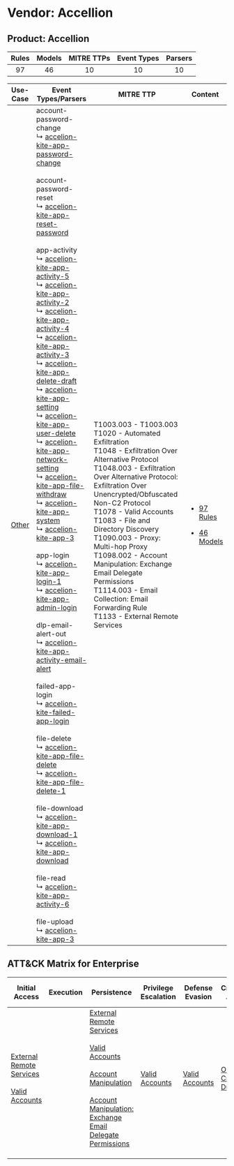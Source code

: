 Vendor: Accellion
=================
Product: Accellion
------------------
| Rules | Models | MITRE TTPs | Event Types | Parsers |
|:-----:|:------:|:----------:|:-----------:|:-------:|
|  97   |   46   |     10     |     10      |   10    |

|                Use-Case                | Event Types/Parsers                                                                                                                                                                                                                                                                                                                                                                                                                                                                                                                                                                                                                                                                                                                                                                                                                                                                                                                                                                                                                                                                                                                                                                                                                                                                                                                                                                                                                                                                                                                                                                                                                                                                                                                                                                                                                                                                                                                                                                                                                                                                                                                                                                                                                                                                                                                                                                                                                                       | MITRE TTP                                                                                                                                                                                                                                                                                                                                                                                                                                                                                                 | Content                                                                                                |
|:--------------------------------------:| --------------------------------------------------------------------------------------------------------------------------------------------------------------------------------------------------------------------------------------------------------------------------------------------------------------------------------------------------------------------------------------------------------------------------------------------------------------------------------------------------------------------------------------------------------------------------------------------------------------------------------------------------------------------------------------------------------------------------------------------------------------------------------------------------------------------------------------------------------------------------------------------------------------------------------------------------------------------------------------------------------------------------------------------------------------------------------------------------------------------------------------------------------------------------------------------------------------------------------------------------------------------------------------------------------------------------------------------------------------------------------------------------------------------------------------------------------------------------------------------------------------------------------------------------------------------------------------------------------------------------------------------------------------------------------------------------------------------------------------------------------------------------------------------------------------------------------------------------------------------------------------------------------------------------------------------------------------------------------------------------------------------------------------------------------------------------------------------------------------------------------------------------------------------------------------------------------------------------------------------------------------------------------------------------------------------------------------------------------------------------------------------------------------------------------------------------------- | --------------------------------------------------------------------------------------------------------------------------------------------------------------------------------------------------------------------------------------------------------------------------------------------------------------------------------------------------------------------------------------------------------------------------------------------------------------------------------------------------------- | ------------------------------------------------------------------------------------------------------ |
| [Other](../../../UseCases/uc_other.md) |  account-password-change<br> ↳ [accelion-kite-app-password-change](Parsers/parserContent_accelion-kite-app-password-change.md)<br><br> account-password-reset<br> ↳ [accelion-kite-app-reset-password](Parsers/parserContent_accelion-kite-app-reset-password.md)<br><br> app-activity<br> ↳ [accelion-kite-app-activity-5](Parsers/parserContent_accelion-kite-app-activity-5.md)<br> ↳ [accelion-kite-app-activity-2](Parsers/parserContent_accelion-kite-app-activity-2.md)<br> ↳ [accelion-kite-app-activity-4](Parsers/parserContent_accelion-kite-app-activity-4.md)<br> ↳ [accelion-kite-app-activity-3](Parsers/parserContent_accelion-kite-app-activity-3.md)<br> ↳ [accelion-kite-app-delete-draft](Parsers/parserContent_accelion-kite-app-delete-draft.md)<br> ↳ [accelion-kite-app-setting](Parsers/parserContent_accelion-kite-app-setting.md)<br> ↳ [accelion-kite-app-user-delete](Parsers/parserContent_accelion-kite-app-user-delete.md)<br> ↳ [accelion-kite-app-network-setting](Parsers/parserContent_accelion-kite-app-network-setting.md)<br> ↳ [accelion-kite-app-file-withdraw](Parsers/parserContent_accelion-kite-app-file-withdraw.md)<br> ↳ [accelion-kite-app-system](Parsers/parserContent_accelion-kite-app-system.md)<br> ↳ [accelion-kite-app-3](Parsers/parserContent_accelion-kite-app-3.md)<br><br> app-login<br> ↳ [accelion-kite-app-login-1](Parsers/parserContent_accelion-kite-app-login-1.md)<br> ↳ [accelion-kite-app-admin-login](Parsers/parserContent_accelion-kite-app-admin-login.md)<br><br> dlp-email-alert-out<br> ↳ [accelion-kite-app-activity-email-alert](Parsers/parserContent_accelion-kite-app-activity-email-alert.md)<br><br> failed-app-login<br> ↳ [accelion-kite-failed-app-login](Parsers/parserContent_accelion-kite-failed-app-login.md)<br><br> file-delete<br> ↳ [accelion-kite-app-file-delete](Parsers/parserContent_accelion-kite-app-file-delete.md)<br> ↳ [accelion-kite-app-file-delete-1](Parsers/parserContent_accelion-kite-app-file-delete-1.md)<br><br> file-download<br> ↳ [accelion-kite-app-download-1](Parsers/parserContent_accelion-kite-app-download-1.md)<br> ↳ [accelion-kite-app-download](Parsers/parserContent_accelion-kite-app-download.md)<br><br> file-read<br> ↳ [accelion-kite-app-activity-6](Parsers/parserContent_accelion-kite-app-activity-6.md)<br><br> file-upload<br> ↳ [accelion-kite-app-3](Parsers/parserContent_accelion-kite-app-3.md)<br> | T1003.003 - T1003.003<br>T1020 - Automated Exfiltration<br>T1048 - Exfiltration Over Alternative Protocol<br>T1048.003 - Exfiltration Over Alternative Protocol: Exfiltration Over Unencrypted/Obfuscated Non-C2 Protocol<br>T1078 - Valid Accounts<br>T1083 - File and Directory Discovery<br>T1090.003 - Proxy: Multi-hop Proxy<br>T1098.002 - Account Manipulation: Exchange Email Delegate Permissions<br>T1114.003 - Email Collection: Email Forwarding Rule<br>T1133 - External Remote Services<br> | [<ul><li>97 Rules</li></ul><ul><li>46 Models</li></ul>](Rules_Models/r_m_accellion_accellion_Other.md) |

ATT&CK Matrix for Enterprise
----------------------------
| Initial Access                                                                                                                                   | Execution | Persistence                                                                                                                                                                                                                                                                                                                                 | Privilege Escalation                                                | Defense Evasion                                                     | Credential Access                                                          | Discovery                                                                         | Lateral Movement | Collection                                                                                                                                                            | Command and Control                                                                                                                       | Exfiltration                                                                                                                                                                                                                                                                                                                    | Impact |
| ------------------------------------------------------------------------------------------------------------------------------------------------ | --------- | ------------------------------------------------------------------------------------------------------------------------------------------------------------------------------------------------------------------------------------------------------------------------------------------------------------------------------------------- | ------------------------------------------------------------------- | ------------------------------------------------------------------- | -------------------------------------------------------------------------- | --------------------------------------------------------------------------------- | ---------------- | --------------------------------------------------------------------------------------------------------------------------------------------------------------------- | ----------------------------------------------------------------------------------------------------------------------------------------- | ------------------------------------------------------------------------------------------------------------------------------------------------------------------------------------------------------------------------------------------------------------------------------------------------------------------------------- | ------ |
| [External Remote Services](https://attack.mitre.org/techniques/T1133)<br><br>[Valid Accounts](https://attack.mitre.org/techniques/T1078)<br><br> |           | [External Remote Services](https://attack.mitre.org/techniques/T1133)<br><br>[Valid Accounts](https://attack.mitre.org/techniques/T1078)<br><br>[Account Manipulation](https://attack.mitre.org/techniques/T1098)<br><br>[Account Manipulation: Exchange Email Delegate Permissions](https://attack.mitre.org/techniques/T1098/002)<br><br> | [Valid Accounts](https://attack.mitre.org/techniques/T1078)<br><br> | [Valid Accounts](https://attack.mitre.org/techniques/T1078)<br><br> | [OS Credential Dumping](https://attack.mitre.org/techniques/T1003)<br><br> | [File and Directory Discovery](https://attack.mitre.org/techniques/T1083)<br><br> |                  | [Email Collection](https://attack.mitre.org/techniques/T1114)<br><br>[Email Collection: Email Forwarding Rule](https://attack.mitre.org/techniques/T1114/003)<br><br> | [Proxy: Multi-hop Proxy](https://attack.mitre.org/techniques/T1090/003)<br><br>[Proxy](https://attack.mitre.org/techniques/T1090)<br><br> | [Exfiltration Over Alternative Protocol](https://attack.mitre.org/techniques/T1048)<br><br>[Exfiltration Over Alternative Protocol: Exfiltration Over Unencrypted/Obfuscated Non-C2 Protocol](https://attack.mitre.org/techniques/T1048/003)<br><br>[Automated Exfiltration](https://attack.mitre.org/techniques/T1020)<br><br> |        |